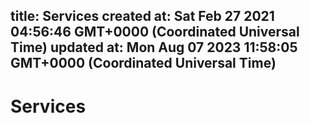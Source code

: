 
title: Services
created at: Sat Feb 27 2021 04:56:46 GMT+0000 (Coordinated Universal Time)
updated at: Mon Aug 07 2023 11:58:05 GMT+0000 (Coordinated Universal Time)
---

# Services

          